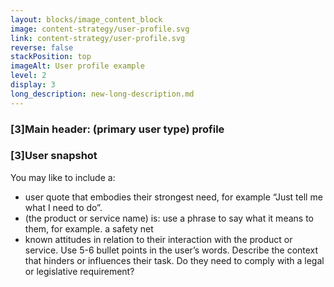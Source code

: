 ```yaml
---
layout: blocks/image_content_block
image: content-strategy/user-profile.svg
link: content-strategy/user-profile.svg
reverse: false
stackPosition: top
imageAlt: User profile example
level: 2
display: 3
long_description: new-long-description.md
---
```


### [3]Main header: (primary user type) profile

### [3]User snapshot

You may like to include a:

  * user quote that embodies their strongest need, for example “Just tell me what I need to do”.
  * (the product or service name) is:  use a phrase to say what it means to them, for example. a safety net
  * known attitudes in relation to their interaction with the product or service. Use 5-6 bullet points in the user’s words. Describe the context that hinders or influences their task. Do they need to comply with a legal or legislative requirement? 
